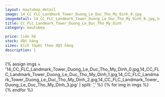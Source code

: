 ```yaml
---
layout: mautubep_detail
image: 14_CC_FLC_Landmark_Tower_Duong_Le_Duc_Tho_My_Dinh_0.jpg
imagedetail: 14_CC_FLC_Landmark_Tower_Duong_Le_Duc_Tho_My_Dinh_0.jpg,14_CC_FLC_Landmark_Tower_Duong_Le_Duc_Tho_My_Dinh_1.jpg,14_CC_FLC_Landmark_Tower_Duong_Le_Duc_Tho_My_Dinh_2.jpg,14_CC_FLC_Landmark_Tower_Duong_Le_Duc_Tho_My_Dinh_3.jpg
title: CC_FLC_Landmark_Tower_Duong_Le_Duc_Tho_My_Dinh
category: mautubep

price: liên hệ
stock: đặt hàng
sizes: Kích thước theo đặt hàng
description: |
---
```

<section class="no-padding" id="two">
	<div class="container-fluid">
	<div class="row-no-gutters">
	{% assign imgs = '14_CC_FLC_Landmark_Tower_Duong_Le_Duc_Tho_My_Dinh_0.jpg,14_CC_FLC_Landmark_Tower_Duong_Le_Duc_Tho_My_Dinh_1.jpg,14_CC_FLC_Landmark_Tower_Duong_Le_Duc_Tho_My_Dinh_2.jpg,14_CC_FLC_Landmark_Tower_Duong_Le_Duc_Tho_My_Dinh_3.jpg' | split: ',' %}
	{% for img in imgs %}
	   <div class="col-lg-6 col-sm-6 col-md-6"> 
			<a href="#" class="portfolio-box">
			<img src="{{site.baseurl}}/assets/images/tubep/{{img}}" class="image main" alt="">
			</a>
		</div>
	{% endfor %}			
	</div>
	</div>
</section>